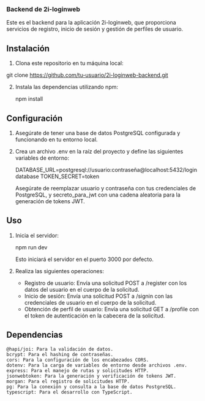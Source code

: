 ### Backend de 2i-loginweb

Este es el backend para la aplicación 2i-loginweb, que proporciona servicios de registro, inicio de sesión y gestión de perfiles de usuario.

## Instalación

1. Clona este repositorio en tu máquina local:

git clone https://github.com/tu-usuario/2i-loginweb-backend.git

2. Instala las dependencias utilizando npm:

   npm install

## Configuración

1.  Asegúrate de tener una base de datos PostgreSQL configurada y funcionando en tu entorno local.

2.  Crea un archivo .env en la raíz del proyecto y define las siguientes variables de entorno:


    DATABASE_URL=postgresql://usuario:contraseña@localhost:5432/logindatabase
    TOKEN_SECRET=token

    Asegúrate de reemplazar usuario y contraseña con tus credenciales de PostgreSQL, y secreto_para_jwt con una cadena aleatoria para la generación de tokens JWT.

## Uso

1.  Inicia el servidor:

    npm run dev

    Esto iniciará el servidor en el puerto 3000 por defecto.

2.  Realiza las siguientes operaciones:
    - Registro de usuario: Envía una solicitud POST a /register con los datos del usuario en el cuerpo de la solicitud.
    - Inicio de sesión: Envía una solicitud POST a /signin con las credenciales de usuario en el cuerpo de la solicitud.
    - Obtención de perfil de usuario: Envía una solicitud GET a /profile con el token de autenticación en la cabecera de la solicitud.

## Dependencias

    @hapi/joi: Para la validación de datos.
    bcrypt: Para el hashing de contraseñas.
    cors: Para la configuración de los encabezados CORS.
    dotenv: Para la carga de variables de entorno desde archivos .env.
    express: Para el manejo de rutas y solicitudes HTTP.
    jsonwebtoken: Para la generación y verificación de tokens JWT.
    morgan: Para el registro de solicitudes HTTP.
    pg: Para la conexión y consulta a la base de datos PostgreSQL.
    typescript: Para el desarrollo con TypeScript.
